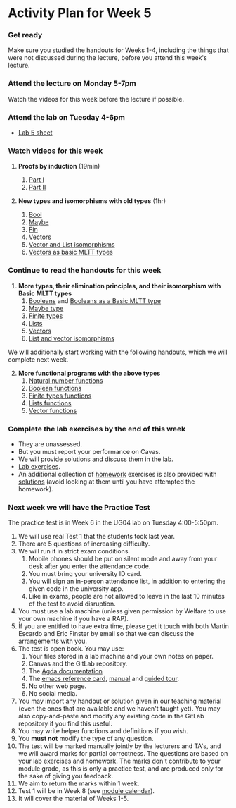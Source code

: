 # Activity Plan for Week 5

### Get ready

Make sure you studied the handouts for Weeks 1-4, including the things that were not discussed during the lecture, before you attend this week's lecture.

### Attend the lecture on Monday 5-7pm

Watch the videos for this week before the lecture if possible.

### Attend the lab on Tuesday 4-6pm

 * [Lab 5 sheet](/files/LectureNotes/files/exercises/lab5.lagda.md)

### Watch videos for this week

  1. **Proofs by induction** (19min)
     1. [Part I](https://bham.cloud.panopto.eu/Panopto/Pages/Viewer.aspx?id=e40aa587-b757-4ce9-a3e9-af9e010664eb)
     1. [Part II](https://bham.cloud.panopto.eu/Panopto/Pages/Viewer.aspx?id=54e0d7a1-5291-4cb2-a715-af9e01065f00)

  1. **New types and isomorphisms with old types** (1hr)
     1. [Bool](https://bham.cloud.panopto.eu/Panopto/Pages/Viewer.aspx?id=c32d892a-2c2d-4e47-b359-af9e01065f75)
     1. [Maybe](https://bham.cloud.panopto.eu/Panopto/Pages/Viewer.aspx?id=ad6bfec4-dc20-4560-bb8d-af9e010665b7)
     1. [Fin](https://bham.cloud.panopto.eu/Panopto/Pages/Viewer.aspx?id=36d8b376-060b-4dda-8a4a-af9e01065fa6)
     1. [Vectors](https://bham.cloud.panopto.eu/Panopto/Pages/Viewer.aspx?id=19cb150d-0634-4414-80d2-af9e010665dc)
     1. [Vector and List isomorphisms](https://bham.cloud.panopto.eu/Panopto/Pages/Viewer.aspx?id=89cf2f33-bb84-4305-882b-af9e01066595)
     1. [Vectors as basic MLTT types](https://bham.cloud.panopto.eu/Panopto/Pages/Viewer.aspx?id=16625f68-c28c-46d5-8483-af9e01065fce)

### Continue to read the handouts for this week

  1. **More types, their elimination principles, and their isomorphism with Basic MLTT types**
     1. [Booleans](files/Bool.lagda.md) and [Booleans as a Basic MLTT type](files/Bool-functions.lagda.md)
     1. [Maybe type](files/Maybe.lagda.md)
     1. [Finite types](files/Fin.lagda.md)
     1. [Lists](files/List.lagda.md)
     1. [Vectors](files/Vector.lagda.md)
     1. [List and vector isomorphisms](files/vector-and-list-isomorphisms.lagda.md)

We will additionally start working with the following handouts, which we will complete next week.

  2. **More functional programs with the above types**
     1. [Natural number functions](/files/LectureNotes/files/natural-numbers-functions.lagda.md)
     1. [Boolean functions](/files/LectureNotes/files/Bool-functions.lagda.md)
     1. [Finite types functions](/files/LectureNotes/files/Fin-functions.lagda.md)
     1. [Lists functions](/files/LectureNotes/files/List-functions.lagda.md)
     1. [Vector functions](/files/LectureNotes/files/Vector-functions.lagda.md)

### Complete the lab exercises by the end of this week

 * They are unassessed.
 * But you must report your performance on Cavas.
 * We will provide solutions and discuss them in the lab.
 * [Lab exercises](/files/LectureNotes/files/exercises/lab5.lagda.md).
 * An additional collection of [homework](/files/LectureNotes/files/exercises/homework4.lagda.md) exercises is also provided with [solutions](/files/LectureNotes/files/exercises/homework4-solutions.lagda.md) (avoid looking at them until you have attempted the homework).

### Next week we will have the Practice Test

The practice test is in Week 6 in the UG04 lab on Tuesday 4:00-5:50pm.

  1. We will use real Test 1 that the students took last year.
  1. There are 5 questions of increasing difficulty.
  1. We will run it in strict exam conditions.
     1. Mobile phones should be put on silent mode and away from your desk after you enter the attendance code.
     1. You must bring your university ID card.
     1. You will sign an in-person attendance list, in addition to entering the given code in the university app.
     1. Like in exams, people are not allowed to leave in the last 10 minutes of the test to avoid disruption.
  1. You must use a lab machine (unless given permission by Welfare to use your own machine if you have a RAP).
  1. If you are entitled to have extra time, please get it touch with both Martin Escardo and Eric Finster by email so that we can discuss the arrangements with you.
  1. The test is open book. You may use:
     1. Your files stored in a lab machine and your own notes on paper.
     1. Canvas and the GitLab repository.
     1. The [Agda documentation](https://agda.readthedocs.io/en/latest/)
     1. The [emacs reference card](https://www.gnu.org/software/emacs/refcards/pdf/refcard.pdf), [manual](https://www.gnu.org/software/emacs/manual/html_node/emacs/index.html) and [guided tour](https://www.gnu.org/software/emacs/tour/index.html).
     1. No other web page.
     1. No social media.
  1. You may import any handout or solution given in our teaching material (even the ones that are available and we haven't taught yet). You may also copy-and-paste and modify any existing code in the GitLab repository if you find this useful.
  1. You may write helper functions and definitions if you wish.
  1. You **must not** modify the type of any question.
  1. The test will be marked manually jointly by the lecturers and TA's, and we will award marks for partial correctness. The questions are based on your lab exercises and homework. The marks don't contribute to your module grade, as this is only a practice test, and are produced only for the sake of giving you feedback.
  1. We aim to return the marks within 1 week.
  1. Test 1 will be in Week 8 (see [module calendar](files/Resources/calendar.md)).
  1. It will cover the material of Weeks 1-5.
